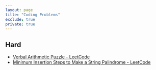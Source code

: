 ```yaml
---
layout: page
title: "Coding Problems"
exclude: true
private: true
---
```


## Hard
- [Verbal Arithmetic Puzzle - LeetCode](https://leetcode.com/problems/verbal-arithmetic-puzzle/)
- [Minimum Insertion Steps to Make a String Palindrome - LeetCode](https://leetcode.com/problems/minimum-insertion-steps-to-make-a-string-palindrome/)
